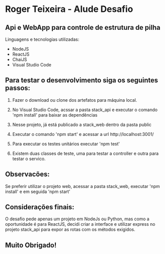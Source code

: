 # Roger Teixeira - Alude Desafio

## Api e WebApp para controle de estrutura de pilha

Linguagens e tecnologias utilizadas:

* NodeJS
* ReactJS
* ChaiJS 
* Visual Studio Code

## Para testar o desenvolvimento siga os seguintes passos:

1. Fazer o download ou clone dos artefatos para máquina local.

2. No Visual Studio Code, acssar a pasta stack_api e executar o comando 'npm install' para baixar as dependências

3. Nesse projeto, já está publicado a stack_web dentro da pasta public

4. Executar o comando 'npm start' e acessar a url http://localhost:3001/  

5. Para executar os testes unitários executar 'npm test'

6. Existem duas classes de teste, uma para testar a controller e outra para testar o servico.

## Observacões:

Se preferir utilizar o projeto web, acessar a pasta stack_web, executar 'npm install' e em seguida 'npm start'

## Considerações finais:

O desafio pede apenas um projeto em NodeJs ou Python, mas como a oportunidade é para ReactJS, 
decidi criar a interface e utilizar express no projeto stack_api para expor as rotas com os métodos exigidos.

## Muito Obrigado!




